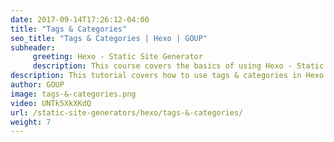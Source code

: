```yaml
---
date: 2017-09-14T17:26:12-04:00
title: "Tags & Categories"
seo_title: "Tags & Categories | Hexo | GOUP"
subheader:
     greeting: Hexo - Static Site Generator
     description: This course covers the basics of using Hexo - Static Site Generator. Work your way through the articles and we'll teach you everything you need to know to create a professional and scalable website or blog!
description: This tutorial covers how to use tags & categories in Hexo -  Static Site Generator.
author: GOUP
image: tags-&-categories.png
video: UNTk5XkXKdQ
url: /static-site-generators/hexo/tags-&-categories/
weight: 7
---
```


